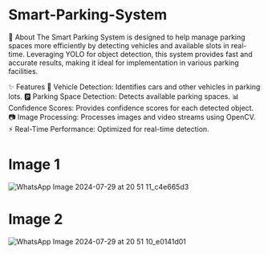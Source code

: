 
# Smart-Parking-System

🌟 About
The Smart Parking System is designed to help manage parking spaces more efficiently by detecting vehicles and available slots in real-time. Leveraging YOLO for object detection, this system provides fast and accurate results, making it ideal for implementation in various parking facilities.

✨ Features
🚗 Vehicle Detection: Identifies cars and other vehicles in parking lots.
🅿️ Parking Space Detection: Detects available parking spaces.
📊 Confidence Scores: Provides confidence scores for each detected object.
📷 Image Processing: Processes images and video streams using OpenCV.
⚡ Real-Time Performance: Optimized for real-time detection.

# Image 1

![WhatsApp Image 2024-07-29 at 20 51 11_c4e665d3](https://github.com/user-attachments/assets/b5bcd991-3c99-495d-bbdf-aafaa4ee7ea8)


# Image 2

![WhatsApp Image 2024-07-29 at 20 51 10_e0141d01](https://github.com/user-attachments/assets/0a839b37-32cf-4a4d-bde8-6207da9204c9)
